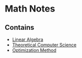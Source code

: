 # Math Notes

## Contains

* [Linear Algebra](https://github.com/lygztq/math-note/tree/master/LinearAlgebra)
* [Theoretical Computer Science](https://github.com/lygztq/math-note/tree/master/TCS)
* [Optimization Method](https://github.com/lygztq/math-note/tree/master/OptimizationMethod)